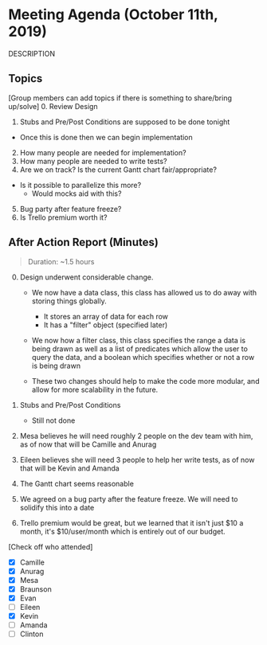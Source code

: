 # Meeting Agenda (October 11th, 2019)

DESCRIPTION

## Topics

[Group members can add topics if there is something to share/bring up/solve]
0. Review Design
1. Stubs and Pre/Post Conditions are supposed to be done tonight
  - Once this is done then we can begin implementation
2. How many people are needed for implementation?
3. How many people are needed to write tests?
4. Are we on track? Is the current Gantt chart fair/appropriate?
  - Is it possible to parallelize this more?
    - Would mocks aid with this?
5. Bug party after feature freeze?
6. Is Trello premium worth it?

## After Action Report (Minutes)

>Duration: ~1.5 hours

0. Design underwent considerable change.
 	- We now have a data class, this class has allowed us to do away with storing things
  globally.
		- It stores an array of data for each row
		- It has a "filter" object (specified later)
    
	- We now how a filter class, this class specifies the range a data is being drawn
	as well as a list of predicates which allow the user to query the data, and a
	boolean which specifies whether or not a row is being drawn
	
	- These two changes should help to make the code more modular, and allow for more
	scalability in the future.
	
1. Stubs and Pre/Post Conditions
	- Still not done
	
2. Mesa believes he will need roughly 2 people on the dev team with him, as of now that will be
Camille and Anurag

3. Eileen believes she will need 3 people to help her write tests, as of now that will be
Kevin and Amanda

4. The Gantt chart seems reasonable

5. We agreed on a bug party after the feature freeze. We will need to solidify this into a date

6. Trello premium would be great, but we learned that it isn't just $10 a month, it's $10/user/month
which is entirely out of our budget.

[Check off who attended]

- [x] Camille
- [x] Anurag
- [x] Mesa
- [x] Braunson
- [x] Evan
- [ ] Eileen
- [x] Kevin
- [ ] Amanda
- [ ] Clinton
